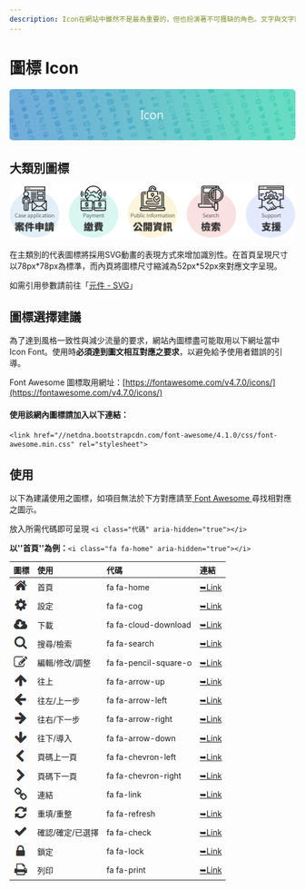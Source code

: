 ```yaml
---
description: Icon在網站中雖然不是最為重要的，但也扮演著不可獲缺的角色。文字與文字間適當的加上Icon能夠提高內容的辨識度，且讓畫面得到更多
---
```


# 圖標 Icon

![](../.gitbook/assets/icon_banner%20%281%29.png)

## 大類別圖標

![](../.gitbook/assets/icon_banner.png)

在主類別的代表圖標將採用SVG動畫的表現方式來增加識別性。在首頁呈現尺寸以78px\*78px為標準，而內頁將圖標尺寸縮減為52px\*52px來對應文字呈現。

如需引用參數請前往「[元件 - SVG](../yuan-jian-component/svg-dong-hua.md)」

## 圖標選擇建議

為了達到風格一致性與減少流量的要求，網站內圖標盡可能取用以下網址當中 Icon Font。使用時**必須達到圖文相互對應之要求**，以避免給予使用者錯誤的引導。

Font Awesome 圖標取用網址：[https://fontawesome.com/v4.7.0/icons/](https://fontawesome.com/v4.7.0/icons/)

#### 使用該網內圖標請加入以下連結：

```markup
<link href="//netdna.bootstrapcdn.com/font-awesome/4.1.0/css/font-awesome.min.css" rel="stylesheet">
```

## 使用

以下為建議使用之圖標，如項目無法於下方對應請至[ Font Awesome ](https://fontawesome.com/v4.7.0/icons/)尋找相對應之圖示。

放入所需代碼即可呈現 `<i class="代碼" aria-hidden="true"></i>`

**以''首頁''為例：**`<i class="fa fa-home" aria-hidden="true"></i>`

| 圖標 | 使用 | 代碼 | 連結 |
| :--- | :--- | :--- | :--- |
| ![](../.gitbook/assets/fa_home.jpg)  | 首頁 | fa fa-home | [➥Link](https://fontawesome.com/v4.7.0/icon/home) |
| ![](../.gitbook/assets/fa_cog.jpg)  | ​設定 | fa fa-cog | [➥Link](https://fontawesome.com/v4.7.0/icon/cog) |
| ![](../.gitbook/assets/fa_cloud_download.jpg)  | 下載 | fa fa-cloud-download | [➥Link](https://fontawesome.com/v4.7.0/icon/cloud-download) |
| ![](../.gitbook/assets/fa_search.jpg)  | 搜尋/檢索 | fa fa-search | [➥Link](https://fontawesome.com/v4.7.0/icon/search) |
| ![](../.gitbook/assets/fa_pencil_square_o.jpg)  | 編輯/修改/調整 | fa fa-pencil-square-o | [➥Link](https://fontawesome.com/v4.7.0/icon/pencil-square-o) |
| ![](../.gitbook/assets/fa_arrow_up.jpg)  | 往上 | fa fa-arrow-up | [➥Link](https://fontawesome.com/v4.7.0/icon/arrow-up) |
| ![](../.gitbook/assets/fa_arrow_left.jpg)  | 往左/上一步 | fa fa-arrow-left | [➥Link](https://fontawesome.com/v4.7.0/icon/arrow-left) |
| ![](../.gitbook/assets/fa_arrow_right.jpg)  | 往右/下一步 | fa fa-arrow-right | [➥Link](https://fontawesome.com/v4.7.0/icon/arrow-right) |
| ![](../.gitbook/assets/fa_arrow_down.jpg)  | 往下/導入 | fa fa-arrow-down | [➥Link](https://fontawesome.com/v4.7.0/icon/arrow-down) |
| ![](../.gitbook/assets/fa_chevron_left.jpg)  | 頁碼上一頁 | fa fa-chevron-left | [➥Link](https://fontawesome.com/v4.7.0/icon/chevron-left) |
| ![](../.gitbook/assets/fa_chevron_right.jpg)  | 頁碼下一頁 | fa fa-chevron-right | [➥Link](https://fontawesome.com/v4.7.0/icon/chevron-right) |
| ![](../.gitbook/assets/fa_link.jpg)  | 連結 | fa fa-link | [➥Link](https://fontawesome.com/v4.7.0/icon/link) |
| ![](../.gitbook/assets/fa_refresh.jpg)  | 重填/重整 | fa fa-refresh | [➥Link](https://fontawesome.com/v4.7.0/icon/refresh) |
| ![](../.gitbook/assets/fa_check.jpg)  | 確認/確定/已選擇 | fa fa-check | [➥Link](https://fontawesome.com/v4.7.0/icon/check) |
| ![](../.gitbook/assets/fa_lock.jpg)  | 鎖定 | fa fa-lock | [➥Link](https://fontawesome.com/v4.7.0/icon/lock) |
| ![](../.gitbook/assets/fa_print.jpg)  | 列印 | fa fa-print | [➥Link](https://fontawesome.com/v4.7.0/icon/print) |

